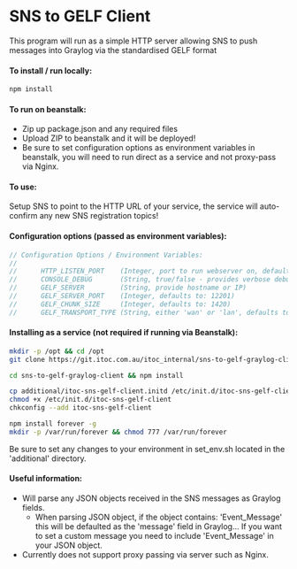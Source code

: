 SNS to GELF Client
================

This program will run as a simple HTTP server allowing SNS to push messages into Graylog via the standardised GELF format

#### To install / run locally:

```bash
npm install
```

#### To run on beanstalk:
- Zip up package.json and any required files
- Upload ZIP to beanstalk and it will be deployed!
- Be sure to set configuration options as environment variables in beanstalk, you will need to run direct as a service and not proxy-pass via Nginx.

#### To use:
Setup SNS to point to the HTTP URL of your service, the service will auto-confirm any new SNS registration topics!

#### Configuration options (passed as environment variables):

```javascript
// Configuration Options / Environment Variables:
//
//      HTTP_LISTEN_PORT    (Integer, port to run webserver on, defaults to 9000)
//      CONSOLE_DEBUG       (String, true/false - provides verbose debugging)
//      GELF_SERVER         (String, provide hostname or IP)
//      GELF_SERVER_PORT    (Integer, defaults to: 12201)
//      GELF_CHUNK_SIZE     (Integer, defaults to: 1420)
//      GELF_TRANSPORT_TYPE (String, either 'wan' or 'lan', defaults to 'wan')
```

#### Installing as a service (not required if running via Beanstalk):

```bash
mkdir -p /opt && cd /opt
git clone https://git.itoc.com.au/itoc_internal/sns-to-gelf-graylog-client.git

cd sns-to-gelf-graylog-client && npm install

cp additional/itoc-sns-gelf-client.initd /etc/init.d/itoc-sns-gelf-client
chmod +x /etc/init.d/itoc-sns-gelf-client
chkconfig --add itoc-sns-gelf-client

npm install forever -g
mkdir -p /var/run/forever && chmod 777 /var/run/forever
```

Be sure to set any changes to your environment in set_env.sh located in the 'additional' directory.

#### Useful information:

- Will parse any JSON objects received in the SNS messages as Graylog fields.
    - When parsing JSON object, if the object contains: 'Event_Message' this will be defaulted as the 'message' field in Graylog... If you want to set a custom message you need to include 'Event_Message' in your JSON object.
- Currently does not support proxy passing via server such as Nginx.

